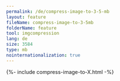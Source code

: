 ```yaml
---
permalink: /de/compress-image-to-3-5-mb
layout: feature
fileName: compress-image-to-3-5mb
folderName: feature
tool: imgcompression
lang: de
size: 3584
type: mb
nointernationalization: true
---
```

{%- include compress-image-to-X.html -%}
      